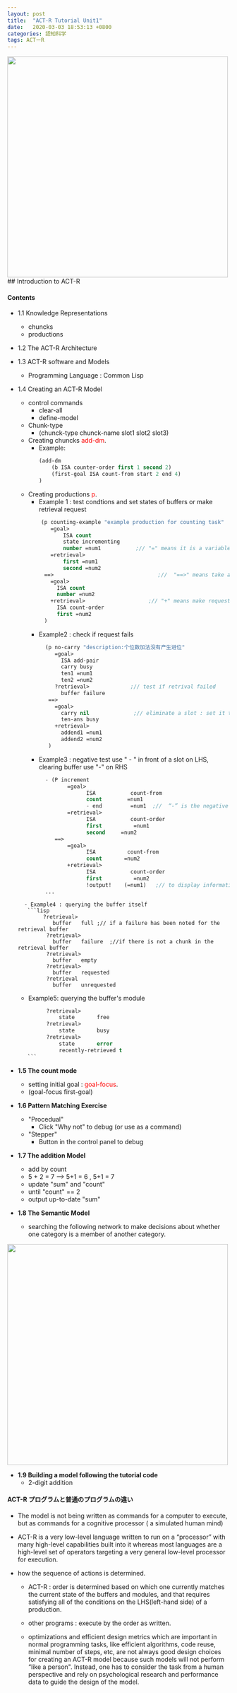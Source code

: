 ```yaml
---
layout: post
title:  "ACT-R Tutorial Unit1"
date:   2020-03-03 18:53:13 +0800
categories: 認知科学
tags: ACTーR
---
```

<img src="{{site.baseurl}}/assets/figs/post-20-03-03/eg.png" width="500px">
## Introduction to ACT-R

#### Contents
  - 1.1 Knowledge Representations
    - chuncks
    - productions
  - 1.2 The ACT-R Architecture
  - 1.3 ACT-R software and Models
    - Programming Language : Common Lisp
  - 1.4 Creating an ACT-R Model
    - control commands
      - clear-all
      - define-model
    - Chunk-type
      - (chunck-type chunck-name slot1 slot2 slot3)
    - Creating chuncks <span style="color:red">add-dm</span>.
      - Example:
        ```lisp
        (add-dm
            (b ISA counter-order first 1 second 2)
            (first-goal ISA count-from start 2 end 4)
        )
        ```
    - Creating productions  <span style="color:red">p</span>.
      - Example 1 :   test condtions and set states of buffers or make retrieval request
      ```lisp
          (p counting-example "example production for counting task"
             =goal>
                 ISA count
                 state incrementing
                 number =num1           ;// "=" means it is a variable
             =retrieval>
                 first =num1
                 second =num2
           ==>                                 ;//  "==>" means take actions
             =goal>
               ISA count
               number =num2
             +retrieval>                    ;// "+" means make request
               ISA count-order
               first =num2
           )
	   ```
      - Example2 : check if request fails
        ```lisp
          (p no-carry "description:个位数加法没有产生进位"
             =goal>
               ISA add-pair
               carry busy
               ten1 =num1
               ten2 =num2
             ?retrieval>             ;// test if retrival failed
               buffer failure
           ==>
             =goal>
               carry nil              ;// eliminate a slot : set it to nil
               ten-ans busy
             +retrieval>
               addend1 =num1
               addend2 =num2
           )
		```
      - Example3 : negative test use " - " in front of a slot on LHS,   clearing buffer use "-" on RHS
        ```lisp
          - (P increment
                 =goal>
                       ISA           count-from
                       count        =num1
                       - end         =num1  ;//  “-” is the negative test modifier.
                 =retrieval>
                       ISA           count-order
                       first          =num1
                       second     =num2
             ==>
                 =goal>
                       ISA          count-from
                       count       =num2
                 +retrieval>
                       ISA           count-order
                       first          =num2
                       !output!    (=num1)   ;// to display information in the trace
          ...
	```
      - Example4 : querying the buffer itself
       ```lisp
            ?retrieval>
               buffer   full ;// if a failure has been noted for the retrieval buffer
             ?retrieval>
			   buffer   failure  ;//if there is not a chunk in the retrieval buffer
             ?retrieval>
			   buffer   empty
             ?retrieval>
			   buffer   requested
             ?retrieval
			   buffer   unrequested
	```
      - Example5: querying the buffer's module
     ```lisp
              ?retrieval>
			      state       free
              ?retrieval>
			      state       busy
              ?retrieval>
			      state       error
				  recently-retrieved t
		```

  - **1.5  The count mode**
    - setting initial goal :  <span style="color:red">goal-focus</span>.
    - (goal-focus first-goal)

  - **1.6 Pattern Matching Exercise**
    - "Procedual"
		- Click "Why not" to debug  (or use as a command)
    - "Stepper"
		- Button in the control panel to debug

  - **1.7 The addition Model**
    - add by count
    - 5 + 2 = 7   -->   5+1 = 6 ,  5+1 = 7
    - update "sum" and "count"
    - until "count" == 2
    - output up-to-date "sum"

  - **1.8 The Semantic Model**
    - searching the following network to make decisions about whether one category is a member of another category.
  <img src="{{site.baseurl}}/assets/figs/post-20-03-03/eg.png" width="500px">

  - **1.9 Building a model following the tutorial code**
    - 2-digit addition


#### ACT-R プログラムと普通のプログラムの違い
 - The model is not being written as commands for a computer to execute, but as commands for a cognitive processor ( a simulated human mind)

- ACT-R is a very low-level language written to run on a “processor” with many high-level capabilities built into it whereas most languages are a high-level set of operators targeting a very general low-level processor for execution.

- how the sequence of actions is determined.
	- ACT-R :  order is determined based on which one currently matches the current state of the buffers and modules, and that requires satisfying all of the conditions on the LHS(left-hand side) of a production.
	- other programs : execute by the order as written.

    - optimizations and efficient design metrics which are important in normal programming tasks, like efficient algorithms, code reuse, minimal number of steps, etc, are not always good design choices for creating an ACT-R model because such models will not perform “like a person". Instead, one has to consider the task from a human perspective and rely on psychological research and performance data to guide the design of the model.
